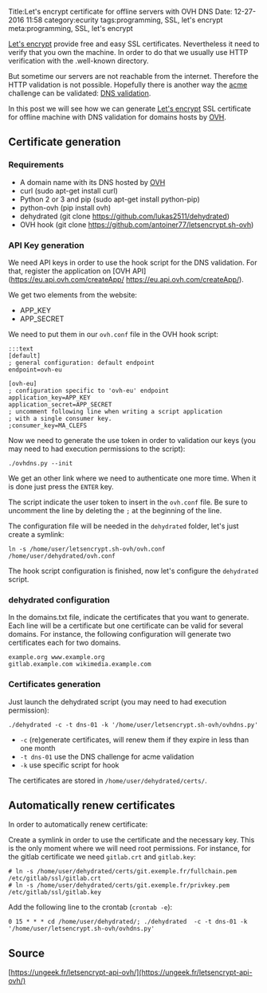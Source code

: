 Title:Let's encrypt certificate for offline servers with OVH DNS
Date: 12-27-2016 11:58
category:ecurity
tags:programming, SSL, let's encrypt
meta:programming, SSL, let's encrypt

[Let's encrypt](https://letsencrypt.org/) provide free and easy SSL certificates. Nevertheless it need to verify that
you own the machine. In order to do that we usually use HTTP verification with
the .well-known directory.

But sometime our servers are not reachable from the internet. Therefore the HTTP
validation is not possible. Hopefully there is another way the [acme](https://letsencrypt.github.io/acme-spec/) challenge can be
validated: [DNS validation](https://letsencrypt.github.io/acme-spec/#rfc.section.7.4).

In this post we will see how we can generate [Let's encrypt](https://letsencrypt.org/) SSL certificate for
offline machine with DNS validation for domains hosts by [OVH](https://ovh.com).

<!-- PELICAN_END_SUMMARY -->

## Certificate generation

### Requirements

 * A domain name with its DNS hosted by [OVH](https://ovh.com)
 * curl (sudo apt-get install curl)
 * Python 2 or 3 and pip (sudo apt-get install python-pip)
 * python-ovh (pip install ovh)
 * dehydrated (git clone https://github.com/lukas2511/dehydrated)
 * OVH hook (git clone https://github.com/antoiner77/letsencrypt.sh-ovh)

### API Key generation

We need API keys in order to use the hook script for the DNS validation. For
that, register the application on [OVH API] (https://eu.api.ovh.com/createApp/ https://eu.api.ovh.com/createApp/).

We get two elements from the website:
* APP_KEY
* APP_SECRET

We need to put them in our `ovh.conf` file in the OVH hook script:

    :::text
    [default]
    ; general configuration: default endpoint
    endpoint=ovh-eu

    [ovh-eu]
    ; configuration specific to 'ovh-eu' endpoint
    application_key=APP_KEY
    application_secret=APP_SECRET
    ; uncomment following line when writing a script application
    ; with a single consumer key.
    ;consumer_key=MA_CLEFS

Now we need to generate the use token in order to validation our keys (you may
need to had execution permissions to the script):

    ./ovhdns.py --init

We get an other link where we need to authenticate one more time. When it is
done just press the `ENTER` key.

The script indicate the user token to insert in the `ovh.conf` file. Be sure to
uncomment the line by deleting the `;` at the beginning of the line.

The configuration file will be needed in the `dehydrated` folder, let's just
create a symlink:

    ln -s /home/user/letsencrypt.sh-ovh/ovh.conf /home/user/dehydrated/ovh.conf

The hook script configuration is finished, now let's configure the `dehydrated`
script.

### dehydrated configuration

In the domains.txt file, indicate the certificates that you want to generate.
Each line will be a certificate but one certificate can be valid for several
domains. For instance, the following configuration will generate two certificates
each for two domains.

    example.org www.example.org
    gitlab.example.com wikimedia.example.com

### Certificates generation

Just launch the dehydrated script (you may need to had execution permission):

    ./dehydrated -c -t dns-01 -k '/home/user/letsencrypt.sh-ovh/ovhdns.py'

 * `-c` (re)generate certificates, will renew them if they expire in less than one month
 * `-t dns-01` use the DNS challenge for acme validation
 * `-k` use specific script for hook

The certificates are stored in `/home/user/dehydrated/certs/`.


## Automatically renew certificates

In order to automatically renew certificate:

Create a symlink in order to use the certificate and the necessary key. This
is the only moment where we will need root permissions. For
instance, for the gitlab certificate we need `gitlab.crt` and `gitlab.key`:

    # ln -s /home/user/dehydrated/certs/git.exemple.fr/fullchain.pem /etc/gitlab/ssl/gitlab.crt
    # ln -s /home/user/dehydrated/certs/git.exemple.fr/privkey.pem /etc/gitlab/ssl/gitlab.key

Add the following line to the crontab (`crontab -e`):

    0 15 * * * cd /home/user/dehydrated/; ./dehydrated  -c -t dns-01 -k '/home/user/letsencrypt.sh-ovh/ovhdns.py'

## Source

[https://ungeek.fr/letsencrypt-api-ovh/](https://ungeek.fr/letsencrypt-api-ovh/)
